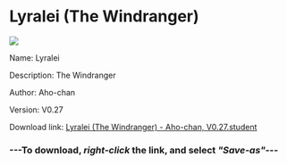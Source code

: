 # Lyralei (The Windranger)

<img src = "https://raw.githubusercontent.com/Arbiter1223/Koukou-Gurashi-Custom-Students/master/Students/Files/Lyralei%20(The%20Windranger).png">

Name: Lyralei

Description: The Windranger

Author: Aho-chan

Version: V0.27

Download link: <a href="https://raw.githubusercontent.com/Arbiter1223/Koukou-Gurashi-Custom-Students/master/Students/Files/Lyralei%20(The%20Windranger)%20-%20Aho-chan%2C%20V0.27.student">Lyralei (The Windranger) - Aho-chan, V0.27.student</a>

### ---**To download, _right-click_ the link, and select _"Save-as"_**---

